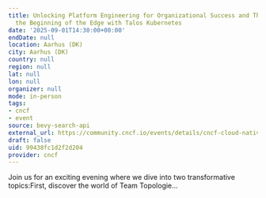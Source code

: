 ```yaml
---
title: Unlocking Platform Engineering for Organizational Success and The Journey to
  the Beginning of the Edge with Talos Kubernetes
date: '2025-09-01T14:30:00+00:00'
endDate: null
location: Aarhus (DK)
city: Aarhus (DK)
country: null
region: null
lat: null
lon: null
organizer: null
mode: in-person
tags:
- cncf
- event
source: bevy-search-api
external_url: https://community.cncf.io/events/details/cncf-cloud-native-aarhus-presents-unlocking-platform-engineering-for-organizational-success-and-the-journey-to-the-beginning-of-the-edge-with-talos-kubernetes/
draft: false
uid: 99438fc1d2f2d204
provider: cncf
---
```

Join us for an exciting evening where we dive into two transformative topics:First, discover the world of Team Topologie...
